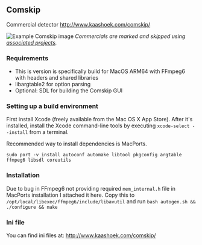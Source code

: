## Comskip

Commercial detector
http://www.kaashoek.com/comskip/

![Example Comskip image](https://github.com/essandess/etv-comskip/blob/master/example.png)
*Commercials are marked and skipped using [associated projects](https://github.com/essandess/etv-comskip).*

### Requirements

- This is version is specifically build for MacOS ARM64 with FFmpeg6 with headers and shared libraries
- libargtable2 for option parsing
- Optional: SDL for building the Comskip GUI

### Setting up a build environment

First install Xcode (freely available from the Mac OS X App Store). After it's installed, install the Xcode command-line tools by executing `xcode-select --install` from a terminal.

Recommended way to install dependencies is MacPorts. 
```
sudo port -v install autoconf automake libtool pkgconfig argtable ffmpeg6 libsdl coreutils
```
### Installation
Due to bug in FFmpeg6 not providing required `mem_internal.h` file in MacPorts
installation I attached it here. Copy this to
`/opt/local/libexec/ffmpeg6/include/libavutil` and run `bash autogen.sh && ./configure &&
make` 


### Ini file

You can find ini files at:
http://www.kaashoek.com/comskip/
